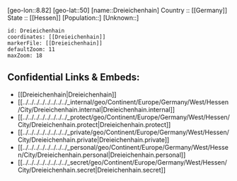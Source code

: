 ﻿---
location: [50,8.82] 
mapzoom: [7,12] 
mapmarker: city 
type: City
tags:
- geo/City


SpocWebEntityId: 29873
isDeleted: false
confidential: public

---
[geo-lon::8.82] 
[geo-lat::50] 
[name::Dreieichenhain] 
Country :: [[Germany]]  
State :: [[Hessen]] 
[Population::] 
[Unknown::] 


```leaflet
id: Dreieichenhain
coordinates: [[Dreieichenhain]] 
markerFile: [[Dreieichenhain]] 
defaultZoom: 11 
maxZoom: 18
```


## Confidential Links & Embeds: 
- [[Dreieichenhain|Dreieichenhain]]  
- [[../../../../../../../../_internal/geo/Continent/Europe/Germany/West/Hessen/City/Dreieichenhain.internal|Dreieichenhain.internal]] 
- [[../../../../../../../../_protect/geo/Continent/Europe/Germany/West/Hessen/City/Dreieichenhain.protect|Dreieichenhain.protect]] 
- [[../../../../../../../../_private/geo/Continent/Europe/Germany/West/Hessen/City/Dreieichenhain.private|Dreieichenhain.private]] 
- [[../../../../../../../../_personal/geo/Continent/Europe/Germany/West/Hessen/City/Dreieichenhain.personal|Dreieichenhain.personal]] 
- [[../../../../../../../../_secret/geo/Continent/Europe/Germany/West/Hessen/City/Dreieichenhain.secret|Dreieichenhain.secret]] 
